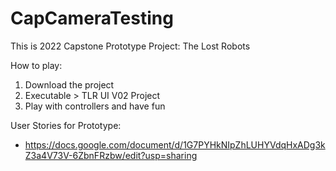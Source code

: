 # CapCameraTesting

This is 2022 Capstone Prototype Project: The Lost Robots

How to play:
  1) Download the project
  2) Executable > TLR UI V02 Project
  4) Play with controllers and have fun


User Stories for Prototype: 
 - https://docs.google.com/document/d/1G7PYHkNIpZhLUHYVdqHxADg3kZ3a4V73V-6ZbnFRzbw/edit?usp=sharing
 
